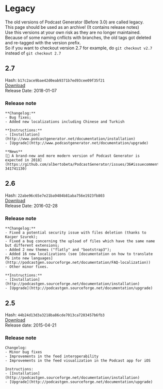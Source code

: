 # Legacy
The old versions of Podcast Generator (Before 3.0) are called legacy.<br>
This page should be used as an archive! (It contains release notes)<br>
Use this versions at your own risk as they are no longer maintained.<br>
Because of some naming cnflicts with branches, the old tags got deleted and re-tagged with the version prefix.<br>
So if you want to checkout version 2.7 for example, do `git checkout v2.7` instead of `git checkout 2.7`<br>

## 2.7
Hash: `b17c2ace9bae42d0eab9371b7ed93cee09f35f21`<br>
[Download](https://github.com/albertobeta/PodcastGenerator/archive/b17c2ace9bae42d0eab9371b7ed93cee09f35f21.zip)<br>
Release Date: 2018-01-07<br>
### Release note
```
**Changelog:**
- Bug fixes;
- Added new localizations including Chinese and Turkish

**Instructions:**
- [Installation](http://www.podcastgenerator.net/documentation/installation)
- [Upgrade](http://www.podcastgenerator.net/documentation/upgrade)

**News**
[🚀 A brand-new and more modern version of Podcast Generator is expected in 2018](https://github.com/albertobeta/PodcastGenerator/issues/36#issuecomment-341741130)
```
## 2.6
Hash: `22abe96c65e7e21ba9484b81aba756e1923fb803`<br>
[Download](https://github.com/albertobeta/PodcastGenerator/archive/22abe96c65e7e21ba9484b81aba756e1923fb803.zip)<br>
Release Date: 2016-02-28<br>
### Release note
```
**Changelog:**
- Fixed a potential security issue with files deletion (thanks to Kacper Szurek);
- Fixed a bug concerning the upload of files which have the same name but different extensions;
- Added 2 new themes ("flatly" and "bootstrap3");
- Added 16 new localizations (see [documentation on how to translate PG into new languages](http://podcastgen.sourceforge.net/documentation/FAQ-localization))
- Other minor fixes.

**Instructions:**
- [Installation](http://podcastgen.sourceforge.net/documentation/installation)
- [Upgrade](http://podcastgen.sourceforge.net/documentation/upgrade)
```
## 2.5
Hash: `44b24d13d3a3218ba86cde7013ca7203457b6fb3`<br>
[Download](https://github.com/albertobeta/PodcastGenerator/archive/44b24d13d3a3218ba86cde7013ca7203457b6fb3.zip)<br>
Release date: 2015-04-21<br>
### Release note
```
Changelog:
- Minor bug fixes
- Improvements in the feed interoperability
- Improvements in the feed visualization in the Podcast app for iOS

Instructions: 
- [Installation](http://podcastgen.sourceforge.net/documentation/installation)
- [Upgrade](http://podcastgen.sourceforge.net/documentation/upgrade)
```
